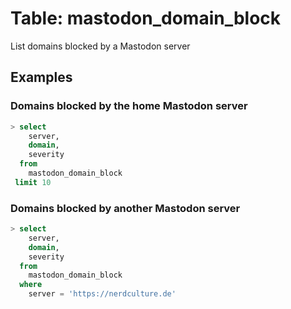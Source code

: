 # Table: mastodon_domain_block

List domains blocked by a Mastodon server

## Examples

### Domains blocked by the home Mastodon server

```sql
> select
    server,
    domain,
    severity
  from
    mastodon_domain_block
 limit 10
```

### Domains blocked by another Mastodon server
```sql
> select
    server,
    domain,
    severity
  from
    mastodon_domain_block
  where
    server = 'https://nerdculture.de'
